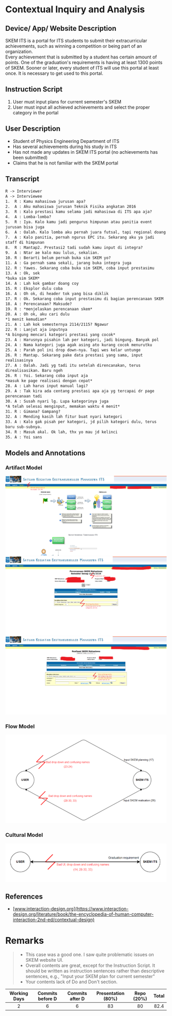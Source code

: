 # Contextual Inquiry and Analysis
## Device/ App/ Website Description
SKEM ITS is a portal for ITS students to submit their extracurricular achievements, such as winning a competition or being part of an organization.  
Every achievement that is submitted by a student has certain amount of points. One of the graduation's requirements is having at least 1300 points of SKEM. Sooner or later, every student of ITS will use this portal at least once. It is necessary to get used to this portal.
## Instruction Script
1. User must input plans for current semester's SKEM
2. User must input all achieved achievements and select the proper category in the portal
## User Description
- Student of Physics Engineering Department of ITS
- Has several achievements during his study in ITS
- Has not made any updates in SKEM ITS portal (no achievements has been submitted)
- Claims that he is not familiar with the SKEM portal
## Transcript
```text
R -> Interviewer
A -> Interviewee
1.  R : Kamu mahasiswa jurusan apa?
2.  A : Aku mahasiswa jurusan Teknik Fisika angkatan 2016
3.  R : Kalo prestasi kamu selama jadi mahasiswa di ITS apa aja?
4.  A : Lomba-lomba?
5.  R : Iya. Kalo kamu jadi pengurus himpunan atau panitia event jurusan bisa juga
6.  A : Oalah. Kalo lomba aku pernah juara futsal, tapi regional doang
7.  A : Kalo panitia, pernah ngurus EPC itu. Sekarang aku ya jadi staff di himpunan
8.  R : Mantap2. Prestasi2 tadi sudah kamu input di integra?
9.  A : Ntar ae kalo mau lulus, sekalian.
10. R : Berarti belum pernah buka sim SKEM yo?
11. A : Ga pernah sama sekali, jarang buka integra juga
12. R : Yawes. Sekarang coba buka sim SKEM, coba input prestasimu
13. A : Ok, sek
*buka sim SKEM*
14. A : Lah kok gambar doang coy
15. R : Eksplor dulu coba
16. A : Oh ok, di header tok yang bisa diklik
17. R : Ok. Sekarang coba input prestasimu di bagian perencanaan SKEM
18. A : Perencanaan? Maksude?
19. R : *menjelaskan perencanaan skem*
20. A : Oh ok, aku cari dulu
*1 menit kemudian*
21. A : Lah kok semesternya 2114/2115? Ngawur
22. R : Lanjut aja inputnya
*A bingung mencari kategori prestasi yang cocok*
23. A : Harusnya pisahin lah per kategori, jadi bingung. Banyak pol
24. A : Nama kategori juga agak asing ato kurang cocok menurutku
25. A : Parah pol ini drop down-nya. Tapi wes kelar untunge
26. R : Mantap. Sekarang pake data prestasi yang sama, input realisasinya
27. A : Oalah. Jadi yg tadi itu setelah direncanakan, terus direalisasikan. Baru ngeh
26. R : Yoi. Sekarang coba input aja
*masuk ke page realisasi dengan cepat*
28. A : Lah harus input manual lagi?
29. A : Tak kira ada centang prestasi apa aja yg tercapai dr page perencanaan tadi
30. A : Susah nyari lg. Lupa kategorinya juga
*A telah selesai menginput, memakan waktu 4 menit*
31. R : Gimana? Gampang?
32. A : Mending kasih lah fitur buat nyari kategori
33. A : Kalo gak pisah per kategori, jd pilih kategori dulu, terus baru sub-subnya.
34. R : Masuk akal. Ok lah, thx yo mau jd kelinci
35. A : Yoi sans
```
## Models and Annotations
### Artifact Model
![SKEM Main Page](images/main.png)
![SKEM Planning Page](images/perencanaan.png)
![SKEM Realisation Page](images/realisasi.png)
### Flow Model
![Flow Model SKEM ITS](images/flow.png)
### Cultural Model
![Cultural Model SKEM ITS](images/cultural.png)
## References
* [www.interaction-design.org](https://www.interaction-design.org/literature/book/the-encyclopedia-of-human-computer-interaction-2nd-ed/contextual-design)

# Remarks
> * This case was a good one. I saw quite problematic issues on SKEM website UI.
> * Overall contents are great, except for the Instruction Script. It should be written as instruction sentences rather than descriptive sentences, e.g., "Input your SKEM plan for current semester"
> * Your contents lack of Do and Don't section.

| Working Days | Commits before D | Commits after D | Presentation (80%) | Repo (20%) | Total |
|:------------:|:----------------:|:---------------:|:------------------:|:----------:|:-----:|
| 2            | 6                | 6               | 83                 | 80         | 82.4  |
